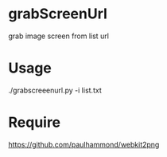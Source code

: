 # grabScreenUrl
grab image screen from list url 

# Usage 
./grabscreeenurl.py -i list.txt

# Require 
https://github.com/paulhammond/webkit2png
